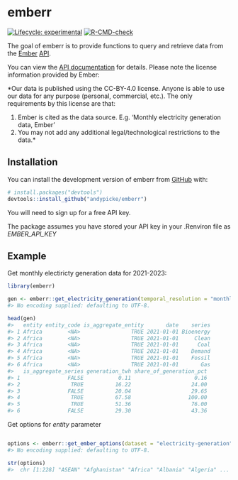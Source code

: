 
<!-- README.md is generated from README.Rmd. Please edit that file -->

# emberr

<!-- badges: start -->

[![Lifecycle:
experimental](https://img.shields.io/badge/lifecycle-experimental-orange.svg)](https://lifecycle.r-lib.org/articles/stages.html#experimental)
[![R-CMD-check](https://github.com/andypicke/emberr/actions/workflows/R-CMD-check.yaml/badge.svg)](https://github.com/andypicke/emberr/actions/workflows/R-CMD-check.yaml)

<!-- badges: end -->

The goal of emberr is to provide functions to query and retrieve data
from the [Ember](https://ember-climate.org/)
[API](https://ember-climate.org/data/api/).

You can view the [API documentation](https://api.ember-climate.org/docs)
for details. Please note the license information provided by Ember:

\*Our data is published using the CC-BY-4.0 license. Anyone is able to
use our data for any purpose (personal, commercial, etc.). The only
requirements by this license are that:

1)  Ember is cited as the data source. E.g. ‘Monthly electricity
    generation data, Ember’
2)  You may not add any additional legal/technological restrictions to
    the data.\*

## Installation

You can install the development version of emberr from
[GitHub](https://github.com/) with:

``` r
# install.packages("devtools")
devtools::install_github("andypicke/emberr")
```

You will need to sign up for a free API key.

The package assumes you have stored your API key in your .Renviron file
as *EMBER_API_KEY*

## Example

Get monthly electiricty generation data for 2021-2023:

``` r
library(emberr)

gen <- emberr::get_electricity_generation(temporal_resolution = "monthly", min_date = 2021, max_date = 2023)
#> No encoding supplied: defaulting to UTF-8.

head(gen)
#>   entity entity_code is_aggregate_entity       date    series
#> 1 Africa        <NA>                TRUE 2021-01-01 Bioenergy
#> 2 Africa        <NA>                TRUE 2021-01-01     Clean
#> 3 Africa        <NA>                TRUE 2021-01-01      Coal
#> 4 Africa        <NA>                TRUE 2021-01-01    Demand
#> 5 Africa        <NA>                TRUE 2021-01-01    Fossil
#> 6 Africa        <NA>                TRUE 2021-01-01       Gas
#>   is_aggregate_series generation_twh share_of_generation_pct
#> 1               FALSE           0.11                    0.16
#> 2                TRUE          16.22                   24.00
#> 3               FALSE          20.04                   29.65
#> 4                TRUE          67.58                  100.00
#> 5                TRUE          51.36                   76.00
#> 6               FALSE          29.30                   43.36
```

Get options for *entity* parameter

``` r

options <- emberr::get_ember_options(dataset = "electricity-generation", filter_name = "entity")
#> No encoding supplied: defaulting to UTF-8.

str(options)
#>  chr [1:228] "ASEAN" "Afghanistan" "Africa" "Albania" "Algeria" ...
```

